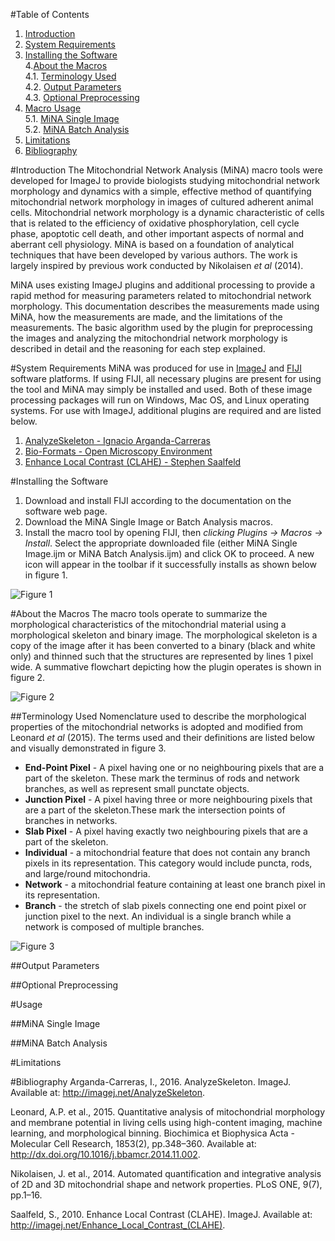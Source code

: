 #Table of Contents
1. [Introduction](https://github.com/ScienceToolkit/MiNA#introduction)  
2. [System Requirements](https://github.com/ScienceToolkit/MiNA#system-requirements)  
3. [Installing the Software](https://github.com/ScienceToolkit/MiNA#installing-the-software)  
4.[About the Macros](https://github.com/ScienceToolkit/MiNA#about-the-macros)  
4.1. [Terminology Used](https://github.com/ScienceToolkit/MiNA#terminology-used)  
4.2. [Output Parameters](https://github.com/ScienceToolkit/MiNA#output-parameters)  
4.3. [Optional Preprocessing](https://github.com/ScienceToolkit/MiNA#optional-preprocessing)  
5. [Macro Usage](https://github.com/ScienceToolkit/MiNA#macro-usage)  
5.1. [MiNA Single Image](https://github.com/ScienceToolkit/MiNA#mina-single-image)  
5.2. [MiNA Batch Analysis](https://github.com/ScienceToolkit/MiNA#mina-batch-analysis)  
6. [Limitations](https://github.com/ScienceToolkit/MiNA#limitations)  
7. [Bibliography](https://github.com/ScienceToolkit/MiNA#bibliography)  

#Introduction
The Mitochondrial Network Analysis (MiNA) macro tools were developed for ImageJ to provide biologists studying mitochondrial network morphology and dynamics with a simple, effective method of quantifying mitochondrial network morphology in images of cultured adherent animal cells. Mitochondrial network morphology is a dynamic characteristic of cells that is related to the efficiency of oxidative phosphorylation, cell cycle phase, apoptotic cell death, and other important aspects of normal and aberrant cell physiology. MiNA is based on a foundation of analytical techniques that have been developed by  various authors.  The work is largely inspired by previous work conducted by Nikolaisen _et al_ (2014).

MiNA uses existing ImageJ plugins and additional processing to provide a rapid method for measuring parameters related to mitochondrial network morphology. This documentation describes the measurements made using MiNA, how the measurements are made, and the limitations of the measurements. The basic algorithm used by the plugin for preprocessing the images and analyzing the mitochondrial network morphology is described in detail and the reasoning for each step explained.

#System Requirements
MiNA was produced for use in [ImageJ](https://imagej.nih.gov/ij/index.html) and [FIJI](https://fiji.sc/) software platforms. If using FIJI, all necessary plugins are present for using the tool and MiNA may simply be installed and used. Both of these image processing packages will run on Windows, Mac OS, and Linux operating systems. For use with ImageJ, additional plugins are required and are listed below.  

1. [AnalyzeSkeleton - 	Ignacio Arganda-Carreras](http://imagej.net/AnalyzeSkeleton)  
2. [Bio-Formats - Open Microscopy Environment](http://imagej.net/Bio-Formats)  
3. [Enhance Local Contrast (CLAHE) - Stephen Saalfeld](http://imagej.net/Enhance_Local_Contrast_(CLAHE))  

#Installing the Software
1. Download and install FIJI according to the documentation on the software web page.  
2. Download the MiNA Single Image or Batch Analysis macros.  
3. Install the macro tool by opening FIJI, then _clicking Plugins -> Macros -> Install_. Select the appropriate downloaded file (either MiNA Single Image.ijm or MiNA Batch Analysis.ijm) and click OK to proceed. A new icon will appear in the toolbar if it successfully installs as shown below in figure 1.  

![Figure 1](https://github.com/ScienceToolkit/MiNA/blob/master/Documentation%20Images/F1.png)

#About the Macros
The macro tools operate to summarize the morphological characteristics of the mitochondrial material using a morphological skeleton and binary image. The morphological skeleton is a copy of the image after it has been converted to a binary (black and white only) and thinned such that the structures are represented by lines 1 pixel wide. A summative flowchart depicting how the plugin operates is shown in figure 2.  

![Figure 2](https://github.com/ScienceToolkit/MiNA/blob/master/Documentation%20Images/F2.png)

##Terminology Used
Nomenclature used to describe the morphological properties of the mitochondrial networks is adopted and modified from Leonard *et al* (2015). The terms used and their definitions are listed below and visually demonstrated in figure 3.   
* **End-Point Pixel** - A pixel having one or no neighbouring pixels that are a part of the skeleton. These mark the terminus of rods and network branches, as well as represent small punctate objects.  
* **Junction Pixel** - A pixel having three or more neighbouring pixels that are a part of the skeleton.These mark the intersection points of branches in networks.  
* **Slab Pixel** - A pixel having exactly two neighbouring pixels that are a part of the skeleton. 
* **Individual** - a mitochondrial feature that does not contain any branch pixels in its representation. This category would include puncta, rods, and large/round mitochondria. 
* **Network** - a mitochondrial feature containing at least one branch pixel in its representation.
* **Branch** - the stretch of slab pixels connecting one end point pixel or junction pixel to the next. An individual is a single branch while a network is composed of multiple branches.  

![Figure 3](https://github.com/ScienceToolkit/MiNA/blob/master/Documentation%20Images/F3.png)

##Output Parameters

##Optional Preprocessing

#Usage

##MiNA Single Image

##MiNA Batch Analysis

#Limitations

#Bibliography
Arganda-Carreras, I., 2016. AnalyzeSkeleton. ImageJ. Available at: http://imagej.net/AnalyzeSkeleton.  

Leonard, A.P. et al., 2015. Quantitative analysis of mitochondrial morphology and membrane potential in living cells using high-content imaging, machine learning, and morphological binning. Biochimica et Biophysica Acta - Molecular Cell Research, 1853(2), pp.348–360. Available at: http://dx.doi.org/10.1016/j.bbamcr.2014.11.002.  

Nikolaisen, J. et al., 2014. Automated quantification and integrative analysis of 2D and 3D mitochondrial shape and network properties. PLoS ONE, 9(7), pp.1–16.  

Saalfeld, S., 2010. Enhance Local Contrast (CLAHE). ImageJ. Available at: http://imagej.net/Enhance_Local_Contrast_(CLAHE).






